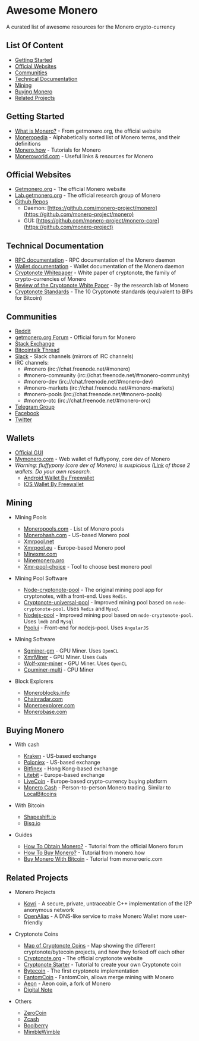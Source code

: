 # Awesome Monero
A curated list of awesome resources for the Monero crypto-currency

## List Of Content
- [Getting Started](#getting-started)
- [Official Websites](#official-websites)
- [Communities](#communities)
- [Technical Documentation](#technical-documentation)
- [Mining](#mining)
- [Buying Monero](#buying-monero)
- [Related Projects](#related-projects)

## Getting Started
- [What is Monero?](https://getmonero.org/get-started/what-is-monero) - From getmonero.org, the official website
- [Moneropedia](https://getmonero.org/resources/moneropedia) - Alphabetically sorted list of Monero terms, and their definitions
- [Monero.how](https://www.monero.how) - Tutorials for Monero
- [Moneroworld.com](https://moneroworld.com) - Useful links & resources for Monero

## Official Websites
- [Getmonero.org](https://getmonero.org) - The official Monero website
- [Lab.getmonero.org](https://lab.getmonero.org) - The official research group of Monero
- [Github Repos](https://github.com/monero-project)
    - Daemon: [https://github.com/monero-project/monero](https://github.com/monero-project/monero) 
    - GUI: [https://github.com/monero-project/monero-core](https://github.com/monero-project)

## Technical Documentation
- [RPC documentation](https://getmonero.org/resources/developer-guides/daemon-rpc.html) - RPC documentation of the Monero daemon
- [Wallet documentation](https://getmonero.org/resources/developer-guides/wallet-rpc.html) - Wallet documentation of the Monero daemon
- [Cryptonote Whitepaper](https://cryptonote.org/whitepaper.pdf) - White paper of cryptonote, the family of crypto-currencies of Monero
- [Review of the Cryptonote White Paper](https://downloads.getmonero.org/whitepaper_review.pdf) - By the research lab of Monero
- [Cryptonote Standards](https://cryptonote.org/cns) - The 10 Cryptonote standards (equivalent to BIPs for Bitcoin)

## Communities
- [Reddit](https://www.reddit.com/r/Monero)
- [getmonero.org Forum](https://forum.getmonero.org) - Official forum for Monero
- [Stack Exchange](https://monero.stackexchange.com)
- [Bitcointalk Thread](https://bitcointalk.org/index.php?topic=583449.0)
- [Slack](https://monero.slack.com) - Slack channels (mirrors of IRC channels)
- IRC channels: 
    - #monero (irc://chat.freenode.net/#monero)
    - #monero-community (irc://chat.freenode.net/#monero-community)
    - #monero-dev (irc://chat.freenode.net/#monero-dev)
    - #monero-markets  (irc://chat.freenode.net/#monero-markets)
    - #monero-pools (irc://chat.freenode.net/#monero-pools)
    - #monero-otc (irc://chat.freenode.net/#monero-orc)
- [Telegram Group](https://telegram.me/bitmonero)
- [Facebook](https://www.facebook.com/monerocurrency)
- [Twitter](https://twitter.com/monerocurrency)

## Wallets
- [Official GUI]()
- [Mymonero.com](https://mymonero.com) - Web wallet of fluffypony, core dev of Monero
- *Warning: fluffypony (core dev of Monero) is suspicious ([Link](https://monero.stackexchange.com/questions/897/does-monero-have-any-mobile-wallets-available) of those 2 wallets. Do your own research.* 
    - [Android Wallet By Freewallet](https://play.google.com/store/apps/details?id=xmr.org.freewallet.app&hl=en)
    - [IOS Wallet By Freewallet](https://itunes.apple.com/us/app/monero-wallet-by-freewallet/id1126426159?mt=8)

## Mining
- Mining Pools
    - [Moneropools.com](http://moneropools.com) - List of Monero pools
    - [Monerohash.com](https://monerohash.com) - US-based Monero pool
    - [Xmrpool.net](https://xmrpool.net)
    - [Xmrpool.eu](http://xmrpool.eu) - Europe-based Monero pool
    - [Minexmr.com](http://minexmr.com)
    - [Minemonero.pro](https://minemonero.pro)
    - [Xmr-pool-choice](https://github.com/timekelp/xmr-pool-choice) - Tool to choose best monero pool

- Mining Pool Software
    - [Node-cryptonote-pool](https://github.com/zone117x/node-cryptonote-pool) - The original mining pool app for cryptonotes, with a front-end. Uses `Redis`.
    - [Cryptonote-universal-pool](https://github.com/fancoder/cryptonote-universal-pool) - Improved mining pool based on `node-cryptonote-pool`. Uses `Redis` and `Mysql`
    - [Nodejs-pool](https://github.com/Snipa22/nodejs-pool) - Improved mining pool based on `node-cryptonote-pool`. Uses `lmdb` and `Mysql`
    - [Poolui](https://github.com/mesh0000/poolui) - Front-end for nodejs-pool. Uses `AngularJS`

- Mining Software
    - [Sgminer-gm](https://github.com/genesismining/sgminer-gm) - GPU Miner. Uses `OpenCL`
    - [XmrMiner](https://github.com/xmrMiner/xmrMiner) - GPU Miner. Uses `Cuda`
    - [Wolf-xmr-miner](https://github.com/OhGodAPet/wolf-xmr-miner) - GPU Miner. Uses `OpenCL`
    - [Cpuminer-multi](https://github.com/OhGodAPet/cpuminer-multi) - CPU Miner

- Block Explorers
    - [Moneroblocks.info](http://moneroblocks.info)
    - [Chainradar.com](https://chainradar.com/xmr/blocks)
    - [Moneroexplorer.com](https://moneroexplorer.com)
    - [Monerobase.com](https://monerobase.com)

## Buying Monero
- With cash
    - [Kraken](https://www.kraken.com) - US-based exchange
    - [Poloniex](https://poloniex.com) - US-based exchange
    - [Bitfinex](https://www.bitfinex.com) - Hong Kong-based exchange
    - [Litebit](https://www.litebit.eu) - Europe-based exchange
    - [LiveCoin](https://anycoindirect.eu/en/buy/monero) - Europe-based crypto-currency buying platform
    - [Monero Cash](https://moneroforcash.com) - Person-to-person Monero trading. Similar to [LocalBitcoins](https://localbitcoins.com)

- With Bitcoin
    - [Shapeshift.io](https://shapeshift.io)
    - [Bisq.io](https://bisq.io)

- Guides
    - [How To Obtain Monero?](https://forum.getmonero.org/5/support/2384/the-easiest-way-to-buy-monero) - Tutorial from the official Monero forum
    - [How To Buy Monero?](https://www.monero.how/how-to-buy-monero) - Tutorial from monero.how
    - [Buy Monero With Bitcoin](https://moneroeric.com/buy-monero-bitcoin-shapeshift-poloniex) - Tutorial from moneroeric.com

## Related Projects
- Monero Projects
    - [Kovri](https://github.com/monero-project/kovri) - A secure, private, untraceable C++ implementation of the I2P anonymous network
    - [OpenAlias](https://openalias.org) - A DNS-like service to make Monero Wallet more user-friendly

- Cryptonote Coins
    - [Map of Cryptonote Coins](http://mapofcoins.com/bytecoin) - Map showing the different cryptonote/bytecoin projects, and how they forked off each other
    - [Cryptonote.org](https://cryptonote.org) - The official cryptonote website
    - [Cryptonote Starter](https://cryptonotestarter.org) - Tutorial to create your own Cryptonote coin
    - [Bytecoin](https://bytecoin.org/) - The first cryptonote implementation
    - [FantomCoin](http://fantomcoin.org) - FantomCoin, allows merge mining with Monero
    - [Aeon](https://github.com/aeonix/aeon) - Aeon coin, a fork of Monero
    - [Digital Note](http://digitalnote.org)

- Others
    - [ZeroCoin](http://zerocoin.org)
    - [Zcash](https://z.cash)
    - [Boolberry](http://boolberry.org)
    - [MimbleWimble](https://github.com/ignopeverell/grin)

